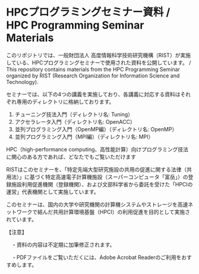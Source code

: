 # HPCプログラミングセミナー資料 / HPC Programming Seminar Materials
このリポジトリでは、一般財団法人 高度情報科学技術研究機構（RIST）が実施している、HPCプログラミングセミナーで使用された資料を公開しています。 / This repository contains materials from the HPC Programming Seminar organized by RIST (Research Organization for Information Science and Technology).

セミナーでは、以下の4つの講義を実施しており、各講義に対応する資料はそれぞれ専用のディレクトリに格納しております。
1. チューニング技法入門（ディレクトリ名: Tuning）
2. アクセラレータ入門（ディレクトリ名: OpenACC）
3. 並列プログラミング入門（OpenMP編）（ディレクトリ名: OpenMP）
4. 並列プログラミング入門（MPI編）（ディレクトリ名: MPI）

HPC（high-performance computing、高性能計算）向けプログラミング技法に関心のある方であれば、どなたでもご覧いただけます

RISTはこのセミナーを、「特定先端大型研究施設の共用の促進に関する法律（共用法）」に基づく特定高速電子計算機施設（スーパーコンピュータ「富岳」）の登録施設利用促進機関（登録機関）、および文部科学省から委託を受けた「HPCIの運営」代表機関として実施しています。

このセミナーは、国内の大学や研究機関の計算機システムやストレージを高速ネットワークで結んだ共用計算環境基盤（HPCI）の利用促進を目的として実施されています。

【注意】

　・資料の内容は不定期に加筆修正されます。

　・PDFファイルをご覧いただくには、Adobe Acrobat Readerのご利用をおすすめします。
